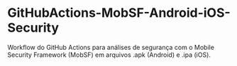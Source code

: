 # GitHubActions-MobSF-Android-iOS-Security
Workflow do GitHub Actions para análises de segurança com o Mobile Security Framework (MobSF) em arquivos .apk (Android) e .ipa (iOS).
